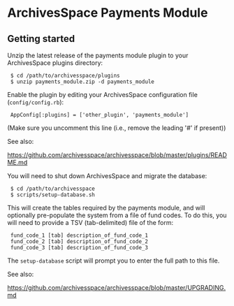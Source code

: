 ArchivesSpace Payments Module
=============================

Getting started
---------------

Unzip the latest release of the payments module plugin to your
ArchivesSpace plugins directory:

     $ cd /path/to/archivesspace/plugins
     $ unzip payments_module.zip -d payments_module

Enable the plugin by editing your ArchivesSpace configuration file
(`config/config.rb`):

     AppConfig[:plugins] = ['other_plugin', 'payments_module']

(Make sure you uncomment this line (i.e., remove the leading '#' if present))

See also:

  https://github.com/archivesspace/archivesspace/blob/master/plugins/README.md

You will need to shut down ArchivesSpace and migrate the database:

     $ cd /path/to/archivesspace
     $ scripts/setup-database.sh

This will create the tables required by the payments module, and will
optionally pre-populate the system from a file of fund codes.  To do
this, you will need to provide a TSV (tab-delimited) file of the form:

     fund_code_1 [tab] description_of_fund_code_1
     fund_code_2 [tab] description_of_fund_code_2
     fund_code_3 [tab] description_of_fund_code_3

The `setup-database` script will prompt you to enter the full path to
this file.

See also:

  https://github.com/archivesspace/archivesspace/blob/master/UPGRADING.md
